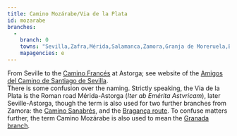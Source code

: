 ```yaml
---
title: Camino Mozárabe/Via de la Plata
id: mozarabe
branches:
  -
    branch: 0
    towns: "Sevilla,Zafra,Mérida,Salamanca,Zamora,Granja de Moreruela,Benavente,Astorga"
    mapagencies: e
---
```


From Seville to the [Camino Francés][0] at Astorga; see website of the [Amigos del Camino de Santiago de Sevilla][1].  
There is some confusion over the naming. Strictly speaking, the Via de la Plata is the Roman road Mérida-Astorga (_Iter ab Emérita Astvricam_), later Seville-Astorga, though the term is also used for two further branches from Zamora: the [Camino Sanabrés][2], and the [Bragança route][3]. To confuse matters further, the term Camino Mozárabe is also used to mean the [Granada branch][4].

[0]: frances.html
[1]: http://www.viaplata.org
[2]: sanabres.html
[3]: braganca.html
[4]: granada.html